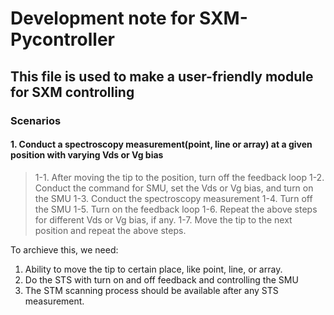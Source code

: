 # Development note for SXM-Pycontroller

## This file is used to make a user-friendly module for SXM controlling

### Scenarios

#### 1. Conduct a spectroscopy measurement(point, line or array) at a given position with varying Vds or Vg bias

>1-1. After moving the tip to the position, turn off the feedback loop
1-2. Conduct the command for SMU, set the Vds or Vg bias, and turn on the SMU
1-3. Conduct the spectroscopy measurement
1-4. Turn off the SMU
1-5. Turn on the feedback loop
1-6. Repeat the above steps for different Vds or Vg bias, if any.
1-7. Move the tip to the next position and repeat the above steps.

To archieve this, we need:

1. Ability to move the tip to certain place, like point, line, or array.
2. Do the STS with turn on and off feedback and controlling the SMU
3. The STM scanning process should be available after any STS measurement.
